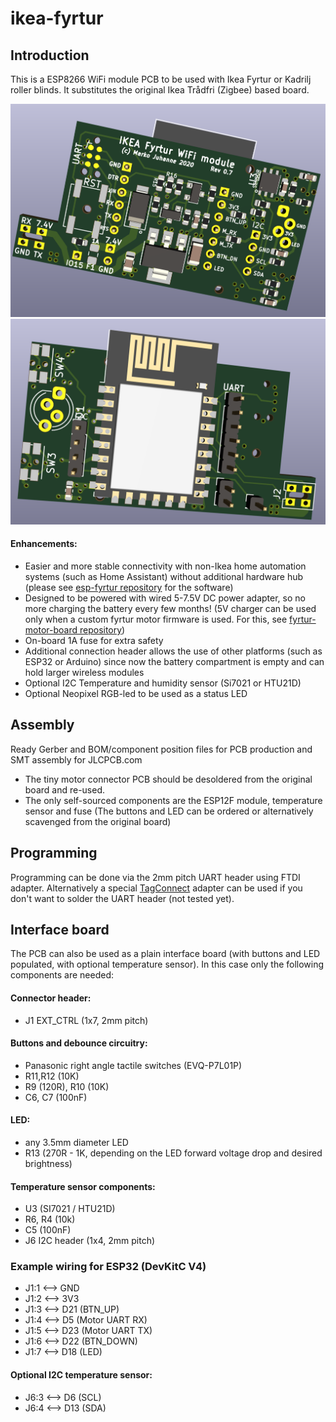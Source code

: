 # ikea-fyrtur

## Introduction

This is a ESP8266 WiFi module PCB to be used with Ikea Fyrtur or Kadrilj roller blinds. It substitutes the original Ikea Trådfri (Zigbee) based board.

![Ikea Fyrtur custom PCB image 1](images/Fyrtur-custom-PCB-1.png)
![Ikea Fyrtur custom PCB image 2](images/Fyrtur-custom-PCB-2.png)

#### Enhancements:
 - Easier and more stable connectivity with non-Ikea home automation systems (such as Home Assistant) without additional hardware hub (please see [esp-fyrtur repository](https://github.com/mjuhanne/fyrtur-esp) for the software)
 - Designed to be powered with wired 5-7.5V DC power adapter, so no more charging the battery every few months! (5V charger can be used only when a custom fyrtur motor firmware is used. For this, see [fyrtur-motor-board repository](https://github.com/mjuhanne/fyrtur-motor-board))
 - On-board 1A fuse for extra safety
 - Additional connection header allows the use of other platforms (such as ESP32 or Arduino) since now the battery compartment is empty and can hold larger wireless modules
 - Optional I2C Temperature and humidity sensor (Si7021 or HTU21D)
 - Optional Neopixel RGB-led to be used as a status LED

## Assembly
 
Ready Gerber and BOM/component position files for PCB production and SMT assembly for JLCPCB.com
 - The tiny motor connector PCB should be desoldered from the original board and re-used.
 - The only self-sourced components are the ESP12F module, temperature sensor and fuse (The buttons and LED can be ordered or alternatively scavenged from the original board)

## Programming

Programming can be done via the 2mm pitch UART header using FTDI adapter. Alternatively a special [TagConnect](https://www.tag-connect.com/product/tc2030-nl-ftdi-ttl-232r-usb-to-tc2030-no-legs-serial-cable) adapter can be used if you don't want to solder the UART header (not tested yet).

## Interface board

 The PCB can also be used as a plain interface board (with buttons and LED populated, with optional temperature sensor). In this case only the following components are needed:
 
#### Connector header:
  - J1 EXT_CTRL (1x7, 2mm pitch)

#### Buttons and debounce circuitry:
 - Panasonic right angle tactile switches (EVQ-P7L01P)
 - R11,R12 (10K)
 - R9 (120R), R10 (10K)
 - C6, C7 (100nF)

#### LED:
 - any 3.5mm diameter LED
 - R13 (270R - 1K, depending on the LED forward voltage drop and desired brightness)

#### Temperature sensor components:
 - U3 (SI7021 / HTU21D)
 - R6, R4 (10k)
 - C5 (100nF)
 - J6 I2C header (1x4, 2mm pitch)

### Example wiring for ESP32 (DevKitC V4)
  - J1:1 <--> GND
  - J1:2 <--> 3V3
  - J1:3 <--> D21 (BTN_UP)
  - J1:4 <--> D5 (Motor UART RX)
  - J1:5 <--> D23 (Motor UART TX)
  - J1:6 <--> D22 (BTN_DOWN)
  - J1:7 <--> D18 (LED)
 
#### Optional I2C temperature sensor:
  - J6:3 <--> D6 (SCL)
  - J6:4 <--> D13 (SDA)
 


